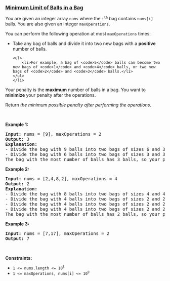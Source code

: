 ### [Minimum Limit of Balls in a Bag](https://leetcode.com/problems/minimum-limit-of-balls-in-a-bag)

<p>You are given an integer array <code>nums</code> where the <code>i<sup>th</sup></code> bag contains <code>nums[i]</code> balls. You are also given an integer <code>maxOperations</code>.</p>

<p>You can perform the following operation at most <code>maxOperations</code> times:</p>

<ul>
	<li>Take any bag of balls and divide it into two new bags with a <strong>positive </strong>number of balls.

	<ul>
		<li>For example, a bag of <code>5</code> balls can become two new bags of <code>1</code> and <code>4</code> balls, or two new bags of <code>2</code> and <code>3</code> balls.</li>
	</ul>
	</li>
</ul>

<p>Your penalty is the <strong>maximum</strong> number of balls in a bag. You want to <strong>minimize</strong> your penalty after the operations.</p>

<p>Return <em>the minimum possible penalty&nbsp;after performing the operations</em>.</p>

<p>&nbsp;</p>
<p><strong>Example 1:</strong></p>

<pre>
<strong>Input:</strong> nums = [9], maxOperations = 2
<strong>Output:</strong> 3
<strong>Explanation:</strong> 
- Divide the bag with 9 balls into two bags of sizes 6 and 3. [<strong><u>9</u></strong>] -&gt; [6,3].
- Divide the bag with 6 balls into two bags of sizes 3 and 3. [<strong><u>6</u></strong>,3] -&gt; [3,3,3].
The bag with the most number of balls has 3 balls, so your penalty is 3 and you should return 3.
</pre>

<p><strong>Example 2:</strong></p>

<pre>
<strong>Input:</strong> nums = [2,4,8,2], maxOperations = 4
<strong>Output:</strong> 2
<strong>Explanation:</strong>
- Divide the bag with 8 balls into two bags of sizes 4 and 4. [2,4,<strong><u>8</u></strong>,2] -&gt; [2,4,4,4,2].
- Divide the bag with 4 balls into two bags of sizes 2 and 2. [2,<strong><u>4</u></strong>,4,4,2] -&gt; [2,2,2,4,4,2].
- Divide the bag with 4 balls into two bags of sizes 2 and 2. [2,2,2,<strong><u>4</u></strong>,4,2] -&gt; [2,2,2,2,2,4,2].
- Divide the bag with 4 balls into two bags of sizes 2 and 2. [2,2,2,2,2,<strong><u>4</u></strong>,2] -&gt; [2,2,2,2,2,2,2,2].
The bag with the most number of balls has 2 balls, so your penalty is 2 an you should return 2.
</pre>

<p><strong>Example 3:</strong></p>

<pre>
<strong>Input:</strong> nums = [7,17], maxOperations = 2
<strong>Output:</strong> 7
</pre>

<p>&nbsp;</p>
<p><strong>Constraints:</strong></p>

<ul>
	<li><code>1 &lt;= nums.length &lt;= 10<sup>5</sup></code></li>
	<li><code>1 &lt;= maxOperations, nums[i] &lt;= 10<sup>9</sup></code></li>
</ul>
